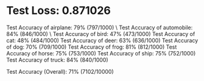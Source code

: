 # Test Loss: 0.871026

Test Accuracy of airplane: 79% (797/1000) \\
Test Accuracy of automobile: 84% (846/1000) \\
Test Accuracy of  bird: 47% (473/1000)
Test Accuracy of   cat: 48% (484/1000)
Test Accuracy of  deer: 63% (636/1000)
Test Accuracy of   dog: 70% (709/1000)
Test Accuracy of  frog: 81% (812/1000)
Test Accuracy of horse: 75% (753/1000)
Test Accuracy of  ship: 75% (752/1000)
Test Accuracy of truck: 84% (840/1000)

Test Accuracy (Overall): 71% (7102/10000)
